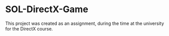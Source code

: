 # SOL-DirectX-Game
 
This project was created as an assignment, during the time at the university for the DirectX course.
